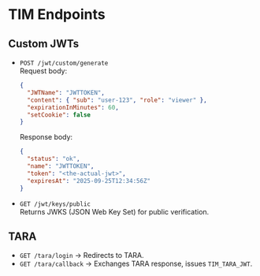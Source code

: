 # TIM Endpoints

## Custom JWTs

- `POST /jwt/custom/generate`  
  Request body:
  ```json
  {
    "JWTName": "JWTTOKEN",
    "content": { "sub": "user-123", "role": "viewer" },
    "expirationInMinutes": 60,
    "setCookie": false
  }
  ```
  Response body:
  ```json
  {
    "status": "ok",
    "name": "JWTTOKEN",
    "token": "<the-actual-jwt>",
    "expiresAt": "2025-09-25T12:34:56Z"
  }
  ```

- `GET /jwt/keys/public`  
  Returns JWKS (JSON Web Key Set) for public verification.

## TARA

- `GET /tara/login` → Redirects to TARA.  
- `GET /tara/callback` → Exchanges TARA response, issues `TIM_TARA_JWT`.  
